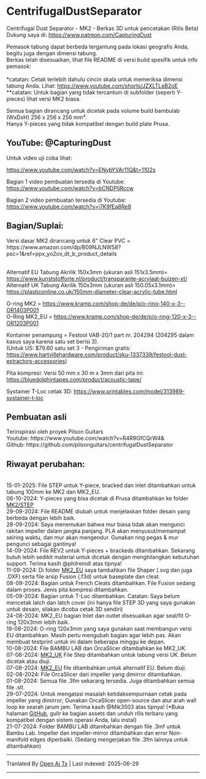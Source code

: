 # CentrifugalDustSeparator
Centrifugal Dust Separator - MK2 - Berkas 3D untuk pencetakan (Rilis Beta)<br>
Dukung saya di: https://www.patreon.com/CapturingDust

Pemasok tabung dapat berbeda tergantung pada lokasi geografis Anda, begitu juga dengan dimensi tabung.<br>
Berkas telah disesuaikan, lihat file README di versi build spesifik untuk info pemasok:<br>
<a target="_blank" rel="noopener noreferrer" href="https://raw.githubusercontent.com/Makerr-Studio/CentrifugalDustSeparator-/main/MK2/"><img src="https://raw.githubusercontent.com/Makerr-Studio/CentrifugalDustSeparator-/main/MK2/IMAGES/USA-MK2.jpg" alt="" style="max-width: 25%;"></a> 
<a target="_blank" rel="noopener noreferrer" href="https://raw.githubusercontent.com/Makerr-Studio/CentrifugalDustSeparator-/main/MK2_EU/"><img src="https://raw.githubusercontent.com/Makerr-Studio/CentrifugalDustSeparator-/main/MK2/IMAGES/EU-MK2_EU.jpg" alt="" style="max-width: 25%;"></a> 
<a target="_blank" rel="noopener noreferrer" href="https://raw.githubusercontent.com/Makerr-Studio/CentrifugalDustSeparator-/main/MK2_UK/"><img src="https://raw.githubusercontent.com/Makerr-Studio/CentrifugalDustSeparator-/main/MK2/IMAGES/UK-MK2_UK.jpg" alt="" style="max-width: 25%;"></a>
<br>*catatan: Cetak terlebih dahulu cincin skala untuk memeriksa dimensi tabung Anda. Lihat: https://www.youtube.com/shorts/JZXLTLeB2oE
<br>**catatan: Untuk bagian yang tidak tercantum di subfolder (seperti Y-pieces) lihat versi MK2 biasa.<br>

Semua bagian dirancang untuk dicetak pada volume build bambulab (WxDxH) 256 x 256 x 256 mm³.<br>
Hanya Y-pieces yang tidak kompatibel dengan build plate Prusa.
<a target="_blank" rel="noopener noreferrer" href="https://raw.githubusercontent.com/Makerr-Studio/CentrifugalDustSeparator-/main/MK2/STEP/"><img src="https://raw.githubusercontent.com/Makerr-Studio/CentrifugalDustSeparator-/main/MK2/IMAGES/MK2.JPG" alt="" style="max-width: 100%;"></a>
<a target="_blank" rel="noopener noreferrer" href="https://raw.githubusercontent.com/Makerr-Studio/CentrifugalDustSeparator-/main/MK2/MK2 Dust Separator.pdf"><img src="https://raw.githubusercontent.com/Makerr-Studio/CentrifugalDustSeparator-/main/MK2/IMAGES/MK2_intersection_A-A_PDF.JPG" alt="" style="max-width: 100%;"></a>

<h2>YouTube: @CapturingDust</h2>
Untuk video uji coba lihat:

https://www.youtube.com/watch?v=ENybYVAr11Q&t=1102s

Bagian 1 video pembuatan tersedia di Youtube: https://www.youtube.com/watch?v=bCNDPIjRccw

Bagian 2 video pembuatan tersedia di Youtube:
https://www.youtube.com/watch?v=j7K9fEa8Re8

<h2>Bagian/Suplai:</h2>
Versi dasar MK2 dirancang untuk 6" Clear PVC  = https://www.amazon.com/dp/B09NJLNW58?psc=1&ref=ppx_yo2ov_dt_b_product_details

<br>Alternatif EU Tabung Akrilik 150x3mm (ukuran asli 151x3.5mm)= https://www.kunststofforte.nl/product/transparante-acrylaat-buizen-xt/<br>
Alternatif UK Tabung Akrilik 150x3mm (ukuran asli 150.05x3.1mm)= https://plasticonline.co.uk/150mm-diameter-clear-acrylic-tube.html

O-ring MK2     = https://www.kramp.com/shop-de/de/p/o-ring-140-x-3--OR1403P001
<br>O-Ring MK2_EU  = https://www.kramp.com/shop-de/de/p/o-ring-120-x-3--OR1203P001

Kontainer penampung        = Festool VAB-20/1 part nr. 204294 (204295 dalam kasus saya karena satu set berisi 3).
<br>(Untuk US: $79.60 satu set 3 - Pengiriman gratis: https://www.hartvillehardware.com/product/sku-1337339/festool-dust-extractors-accessories)

Pita kompresi: Versi 50 mm x 30 m x 3mm dari pita ini: https://bluedolphintapes.com/product/acoustic-tape/

Systainer T-Loc cetak 3D: https://www.printables.com/model/313989-systainer-t-loc

<h2>Pembuatan asli</h2>
Terinspirasi oleh proyek Pilson Guitars<br>
Youtube: https://www.youtube.com/watch?v=R4R9GfCQrW4&<br>
Github: https://github.com/pilsonguitars/centrifugalDustSeparator

<h2>Riwayat perubahan:</h2><br>
15-01-2025: File STEP untuk Y-piece, bracked dan inlet ditambahkan untuk tabung 100mm ke MK2 dan MK2_EU.<br>
06-10-2024: Y-pieces yang bisa dicetak di Prusa ditambahkan ke folder <a target="_blank" rel="noopener noreferrer" href="https://raw.githubusercontent.com/Makerr-Studio/CentrifugalDustSeparator-/main/MK2/STEP/">MK2/STEP</a><br>
29-09-2024: File README diubah untuk menjelaskan folder desain yang berbeda dengan lebih baik.<br>
28-09-2024: Saya menemukan bahwa mur biasa tidak akan mengunci rakitan impeller dalam jangka panjang. PLA akan menyusut/memampat seiring waktu, dan mur akan mengendur. Gunakan ring pegas & mur pengunci sebagai gantinya!<br>
14-09-2024: File REV2 untuk Y-pieces + brackeds ditambahkan. Sekarang butuh lebih sedikit material untuk dicetak dengan menghilangkan kebutuhan support. Terima kasih @philreindl atas tipnya!<br>
11-09-2024: Di folder <a target="_blank" rel="noopener noreferrer" href="https://raw.githubusercontent.com/Makerr-Studio/CentrifugalDustSeparator-/main/MK2_EU/">MK2_EU</a> saya tambahkan file Shaper (.svg dan juga .DXF) serta file arsip Fusion (.f3d) untuk baseplate dan cleat.<br>
08-09-2024: Bagian untuk French Cleats ditambahkan. File Fusion sedang dalam proses. Jenis pita kompresi ditambahkan.<br>
05-09-2024: Bagian untuk T-Loc ditambahkan. Catatan: Saya belum mencetak latch dan latch cover (ini hanya file STEP 3D yang saya gunakan untuk desain, silakan dicoba cetak 3D sendiri)<br>
24-08-2024: MK2_EU bagian Inlet dan outlet disesuaikan agar seal/fit O-ring 120x3mm lebih baik.<br>
19-08-2024: O-ring 120x3mm yang saya gunakan saat membangun versi EU ditambahkan. Masih perlu mengubah bagian agar lebih pas. Akan membuat testprint untuk ini dalam beberapa minggu ke depan.<br>
10-08-2024: File BAMBU LAB dan OrcaSlicer ditambahkan ke MK2_UK.<br>
07-08-2024: <a target="_blank" rel="noopener noreferrer" href="https://raw.githubusercontent.com/Makerr-Studio/CentrifugalDustSeparator-/main/MK2_UK/">MK2_UK</a> File Step ditambahkan untuk tabung versi UK. Belum dicetak atau diuji.<br>
07-08-2024: <a target="_blank" rel="noopener noreferrer" href="https://raw.githubusercontent.com/Makerr-Studio/CentrifugalDustSeparator-/main/MK2_EU/">MK2_EU</a> file ditambahkan untuk alternatif EU. Belum diuji.<br>
02-08-2024: File OrcaSlicer dari impeller yang dimirror ditambahkan.<br>
01-08-2024: Semua file .3fm sekarang tersedia. Juga ditambahkan semua file .stl.<br>
29-07-2024: Untuk mengatasi masalah ketidaksempurnaan cetak pada impeller yang dimirror; Gunakan OrcaSlicer open-source dan atur arah wall loop ke searah jarum jam. Terima kasih @Mik3503 atas tipnya!
(*Buka halaman <a target="_blank" rel="noopener noreferrer" href="[MK2/STEP/](https://github.com/SoftFever/OrcaSlicer/releases)">GitHub</a>, gulir ke bagian assets dan unduh rilis terbaru yang kompatibel dengan sistem operasi Anda, lalu instal)<br>
21-07-2024: Folder BAMBU LAB ditambahkan dengan file .3mf untuk Bambu Lab. Impeller dan impeller-mirror ditambahkan dan error Non-manifold edges diperbaiki. (Sedang mengerjakan file .3fm lainnya untuk ditambahkan)

---

Tranlated By [Open Ai Tx](https://github.com/OpenAiTx/OpenAiTx) | Last indexed: 2025-06-29

---